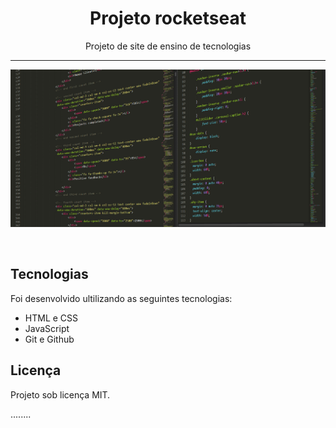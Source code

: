 <h1 align="center">Projeto rocketseat</h1>

<p align="center">
Projeto de site de ensino de tecnologias
</p>

<hr>

<p align="center">
<img alt="License" src=".github/capa.readme.png">
</p>

<br>

## Tecnologias

Foi desenvolvido ultilizando as seguintes tecnologias:
- HTML e CSS
- JavaScript
- Git e Github

## Licença

Projeto sob licença MIT.

........